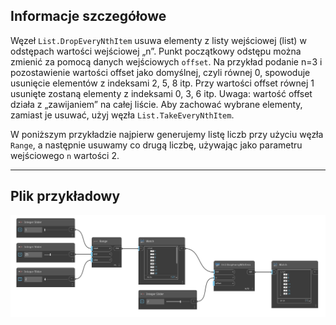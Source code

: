 ## Informacje szczegółowe
Węzeł `List.DropEveryNthItem` usuwa elementy z listy wejściowej (list) w odstępach wartości wejściowej „n”. Punkt początkowy odstępu można zmienić za pomocą danych wejściowych `offset`. Na przykład podanie n=3 i pozostawienie wartości offset jako domyślnej, czyli równej 0, spowoduje usunięcie elementów z indeksami 2, 5, 8 itp. Przy wartości offset równej 1 usunięte zostaną elementy z indeksami 0, 3, 6 itp. Uwaga: wartość offset działa z „zawijaniem” na całej liście. Aby zachować wybrane elementy, zamiast je usuwać, użyj węzła `List.TakeEveryNthItem`.

W poniższym przykładzie najpierw generujemy listę liczb przy użyciu węzła `Range`, a następnie usuwamy co drugą liczbę, używając jako parametru wejściowego `n` wartości 2.
___
## Plik przykładowy

![List.DropEveryNthItem](./DSCore.List.DropEveryNthItem_img.jpg)

